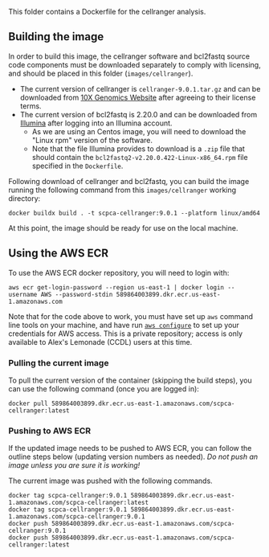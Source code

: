 This folder contains a Dockerfile for the cellranger analysis.


## Building the image

In order to build this image, the cellranger software and bcl2fastq source code components must be downloaded separately to comply with licensing, and should be placed in this folder (`images/cellranger`).
- The current version of cellranger is `cellranger-9.0.1.tar.gz` and can be downloaded from [10X Genomics Website](https://10x.vercel.app/support/software/cell-ranger/downloads#download-links) after agreeing to their license terms.
- The current version of bcl2fastq is 2.20.0 and can be downloaded from [Illumina](https://support.illumina.com/sequencing/sequencing_software/bcl2fastq-conversion-software.html) after logging into an Illumina account.
  - As we are using an Centos image, you will need to download the "Linux rpm" version of the software.
  - Note that the file Illumina provides to download is a `.zip` file that should contain the `bcl2fastq2-v2.20.0.422-Linux-x86_64.rpm` file specified in the `Dockerfile`.

Following download of cellranger and bcl2fastq, you can build the image running the following command from this `images/cellranger` working directory:

```
docker buildx build . -t scpca-cellranger:9.0.1 --platform linux/amd64
```

At this point, the image should be ready for use on the local machine.

## Using the AWS ECR

To use the AWS ECR docker repository, you will need to login  with:
```
aws ecr get-login-password --region us-east-1 | docker login --username AWS --password-stdin 589864003899.dkr.ecr.us-east-1.amazonaws.com
```

Note that for the code above to work, you must have set up `aws` command line tools on your machine, and have run [`aws configure`](https://docs.aws.amazon.com/cli/latest/userguide/cli-configure-quickstart.html) to set up your credentials for AWS access.
This is a private repository; access is only available to Alex's Lemonade (CCDL) users at this time.

### Pulling the current image

To pull the current version of the container (skipping the build steps), you can use the following command (once you are logged in):

```
docker pull 589864003899.dkr.ecr.us-east-1.amazonaws.com/scpca-cellranger:latest
```

### Pushing to AWS ECR

If the updated image needs to be pushed to AWS ECR, you can follow the outline steps below (updating version numbers as needed).
*Do not push an image unless you are sure it is working!*

The current image was pushed with the following commands.

```
docker tag scpca-cellranger:9.0.1 589864003899.dkr.ecr.us-east-1.amazonaws.com/scpca-cellranger:latest
docker tag scpca-cellranger:9.0.1 589864003899.dkr.ecr.us-east-1.amazonaws.com/scpca-cellranger:9.0.1
docker push 589864003899.dkr.ecr.us-east-1.amazonaws.com/scpca-cellranger:9.0.1
docker push 589864003899.dkr.ecr.us-east-1.amazonaws.com/scpca-cellranger:latest
```
